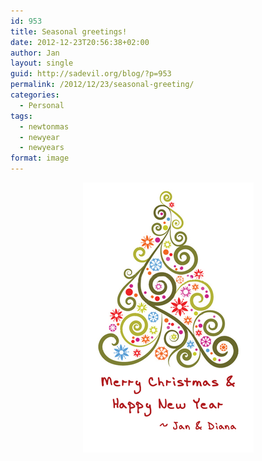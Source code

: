```yaml
---
id: 953
title: Seasonal greetings!
date: 2012-12-23T20:56:38+02:00
author: Jan
layout: single
guid: http://sadevil.org/blog/?p=953
permalink: /2012/12/23/seasonal-greeting/
categories:
  - Personal
tags:
  - newtonmas
  - newyear
  - newyears
format: image
---
```

<center>
  <img src="/assets/images/2012/12/xmass12-13-sm.png" />
</center>